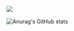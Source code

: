 <img src="https://github-readme-stats.vercel.app/api/top-langs/?username=2zerone&layout=compact"><br><br>
![Anurag's GitHub stats](https://github-readme-stats.vercel.app/api?username=2zerone&&show_icons=true&theme=merko)
<!--
**2zerone/2zerone** is a ✨ _special_ ✨ repository because its `README.md` (this file) appears on your GitHub profile.

Here are some ideas to get you started:

- 🔭 I’m currently working on ...
- 🌱 I’m currently learning ...
- 👯 I’m looking to collaborate on ...
- 🤔 I’m looking for help with ...
- 💬 Ask me about ...
- 📫 How to reach me: ...
- 😄 Pronouns: ...
- ⚡ Fun fact: ...
-->
